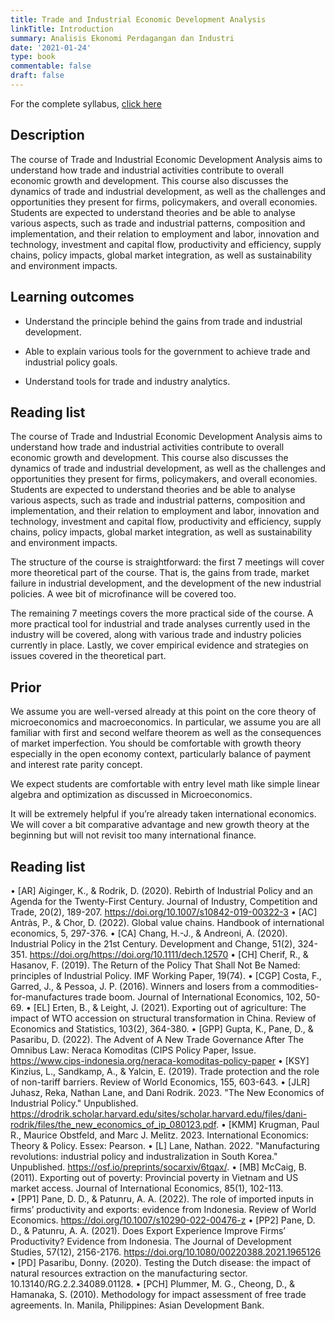 ```yaml
---
title: Trade and Industrial Economic Development Analysis
linkTitle: Introduction
summary: Analisis Ekonomi Perdagangan dan Industri
date: '2021-01-24'
type: book
commentable: false
draft: false
---
```


For the complete syllabus, [click here](https://1drv.ms/b/s!AjelszXKKcmsioVKZRsXoQFn29ibWA?e=gR7WFW)

## Description

The course of Trade and Industrial Economic Development Analysis aims to understand how trade and industrial activities contribute to overall economic growth and development. This course also discusses the dynamics of trade and industrial development, as well as the challenges and opportunities they present for firms, policymakers, and overall economies. Students are expected to understand theories and be able to analyse various aspects, such as trade and industrial patterns, composition and implementation, and their relation to employment and labor, innovation and technology, investment and capital flow, productivity and efficiency, supply chains, policy impacts, global market integration, as well as sustainability and environment impacts.

## Learning outcomes

-   Understand the principle behind the gains from trade and industrial development.

-   Able to explain various tools for the government to achieve trade and industrial policy goals.

-   Understand tools for trade and industry analytics.

## Reading list

The course of Trade and Industrial Economic Development Analysis aims to understand how trade and industrial activities contribute to overall economic growth and development. This course also discusses the dynamics of trade and industrial development, as well as the challenges and opportunities they present for firms, policymakers, and overall economies. Students are expected to understand theories and be able to analyse various aspects, such as trade and industrial patterns, composition and implementation, and their relation to employment and labor, innovation and technology, investment and capital flow, productivity and efficiency, supply chains, policy impacts, global market integration, as well as sustainability and environment impacts.

The structure of the course is straightforward: the first 7 meetings will cover more theoretical part of the course. That is, the gains from trade, market failure in industrial development, and the development of the new industrial policies. A wee bit of microfinance will be covered too.

The remaining 7 meetings covers the more practical side of the course. A more practical tool for industrial and trade analyses currently used in the industry will be covered, along with various trade and industry policies currently in place. Lastly, we cover empirical evidence and strategies on issues covered in the theoretical part.

## Prior

We assume you are well-versed already at this point on the core theory of microeconomics and macroeconomics. In particular, we assume you are all familiar with first and second welfare theorem as well as the consequences of market imperfection. You should be comfortable with growth theory especially in the open economy context, particularly balance of payment and interest rate parity concept.

We expect students are comfortable with entry level math like simple linear algebra and optimization as discussed in Microeconomics.

It will be extremely helpful if you’re already taken international economics. We will cover a bit comparative advantage and new growth theory at the beginning but will not revisit too many international finance.

## Reading list

•	[AR] Aiginger, K., & Rodrik, D. (2020). Rebirth of Industrial Policy and an Agenda for the Twenty-First Century. Journal of Industry, Competition and Trade, 20(2), 189-207. https://doi.org/10.1007/s10842-019-00322-3
•	[AC] Antràs, P., & Chor, D. (2022). Global value chains. Handbook of international economics, 5, 297-376.
•	[CA] Chang, H.-J., & Andreoni, A. (2020). Industrial Policy in the 21st Century. Development and Change, 51(2), 324-351. https://doi.org/https://doi.org/10.1111/dech.12570
•	[CH] Cherif, R., & Hasanov, F. (2019). The Return of the Policy That Shall Not Be Named: principles of Industrial Policy. IMF Working Paper, 19(74).
•	[CGP] Costa, F., Garred, J., & Pessoa, J. P. (2016). Winners and losers from a commodities-for-manufactures trade boom. Journal of International Economics, 102, 50-69.
•	[EL] Erten, B., & Leight, J. (2021). Exporting out of agriculture: The impact of WTO accession on structural transformation in China. Review of Economics and Statistics, 103(2), 364-380.
•	[GPP] Gupta, K., Pane, D., & Pasaribu, D. (2022). The Advent of A New Trade Governance After The Omnibus Law: Neraca Komoditas (CIPS Policy Paper, Issue. https://www.cips-indonesia.org/neraca-komoditas-policy-paper
•	[KSY] Kinzius, L., Sandkamp, A., & Yalcin, E. (2019). Trade protection and the role of non-tariff barriers. Review of World Economics, 155, 603-643.
•	[JLR] Juhasz, Reka, Nathan Lane, and Dani Rodrik. 2023. "The New Economics of Industrial Policy." Unpublished. https://drodrik.scholar.harvard.edu/sites/scholar.harvard.edu/files/dani-rodrik/files/the_new_economics_of_ip_080123.pdf.
•	[KMM] Krugman, Paul R., Maurice Obstfeld, and Marc J. Melitz. 2023. International Economics: Theory & Policy. Essex: Pearson.
•	[L] Lane, Nathan. 2022. "Manufacturing revolutions: industrial policy and industralization in South Korea." Unpublished. https://osf.io/preprints/socarxiv/6tqax/.
•	[MB] McCaig, B. (2011). Exporting out of poverty: Provincial poverty in Vietnam and US market access. Journal of International Economics, 85(1), 102-113.	
•	[PP1] Pane, D. D., & Patunru, A. A. (2022). The role of imported inputs in firms’ productivity and exports: evidence from Indonesia. Review of World Economics. https://doi.org/10.1007/s10290-022-00476-z
•	[PP2] Pane, D. D., & Patunru, A. A. (2021). Does Export Experience Improve Firms’ Productivity? Evidence from Indonesia. The Journal of Development Studies, 57(12), 2156-2176. https://doi.org/10.1080/00220388.2021.1965126
•	[PD] Pasaribu, Donny. (2020). Testing the Dutch disease: the impact of natural resources extraction on the manufacturing sector. 10.13140/RG.2.2.34089.01128.
•	[PCH] Plummer, M. G., Cheong, D., & Hamanaka, S. (2010). Methodology for impact assessment of free trade agreements. In. Manila, Philippines: Asian Development Bank.